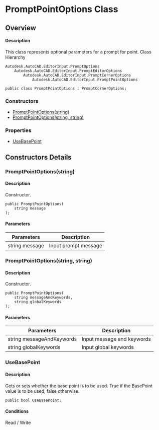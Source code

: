 # PromptPointOptions Class

## Overview

#### Description
This class represents optional parameters for a prompt for point.
Class Hierarchy
```text
Autodesk.AutoCAD.EditorInput.PromptOptions
    Autodesk.AutoCAD.EditorInput.PromptEditorOptions
        Autodesk.AutoCAD.EditorInput.PromptCornerOptions
            Autodesk.AutoCAD.EditorInput.PromptPointOptions
```

```text
public class PromptPointOptions : PromptCornerOptions;
```

### Constructors

- [PromptPointOptions(string)](#promptpointoptions(string))
- [PromptPointOptions(string, string)](#promptpointoptions(string,-string))

### Properties

- [UseBasePoint](#usebasepoint)


## Constructors Details

### PromptPointOptions(string)

#### Description
Constructor.
```text
public PromptPointOptions(
    string message
);
```

#### Parameters

| Parameters | Description |
| --- | --- |
| string message | Input prompt message |

### PromptPointOptions(string, string)

#### Description
Constructor.
```text
public PromptPointOptions(
    string messageAndKeywords, 
    string globalKeywords
);
```

#### Parameters

| Parameters | Description |
| --- | --- |
| string messageAndKeywords | Input message and keywords |
| string globalKeywords | Input global keywords |

### UseBasePoint

#### Description
Gets or sets whether the base point is to be used. 
True if the BasePoint value is to be used, false otherwise.
```text
public bool UseBasePoint;
```

#### Conditions
Read / Write